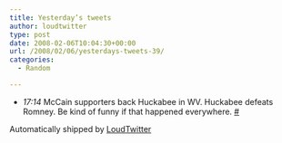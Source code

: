 ```yaml
---
title: Yesterday’s tweets
author: loudtwitter
type: post
date: 2008-02-06T10:04:30+00:00
url: /2008/02/06/yesterdays-tweets-39/
categories:
  - Random

---
```

  * _17:14_ McCain supporters back Huckabee in WV. Huckabee defeats Romney. Be kind of funny if that happened everywhere. [#][1]

Automatically shipped by [LoudTwitter][2]

 [1]: http://twitter.com/dangoor/statuses/681443302
 [2]: http://www.loudtwitter.com
